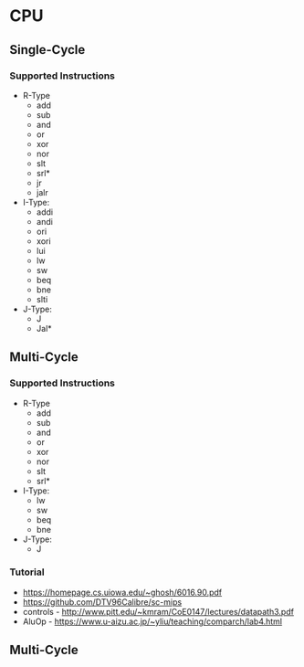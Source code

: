# CPU

## Single-Cycle

### Supported Instructions

- R-Type
    - add
    - sub
    - and
    - or
    - xor
    - nor
    - slt
    - srl*
    - jr
    - jalr
- I-Type:
    - addi
    - andi
    - ori
    - xori
    - lui
    - lw
    - sw
    - beq
    - bne
    - slti
- J-Type:
    - J
    - Jal*

## Multi-Cycle

### Supported Instructions

- R-Type
    - add
    - sub
    - and
    - or
    - xor
    - nor
    - slt
    - srl*
- I-Type:
    - lw
    - sw
    - beq
    - bne
- J-Type:
    - J

### Tutorial

- <https://homepage.cs.uiowa.edu/~ghosh/6016.90.pdf>
- <https://github.com/DTV96Calibre/sc-mips>
- controls - <http://www.pitt.edu/~kmram/CoE0147/lectures/datapath3.pdf>
- AluOp - <https://www.u-aizu.ac.jp/~yliu/teaching/comparch/lab4.html>

## Multi-Cycle


